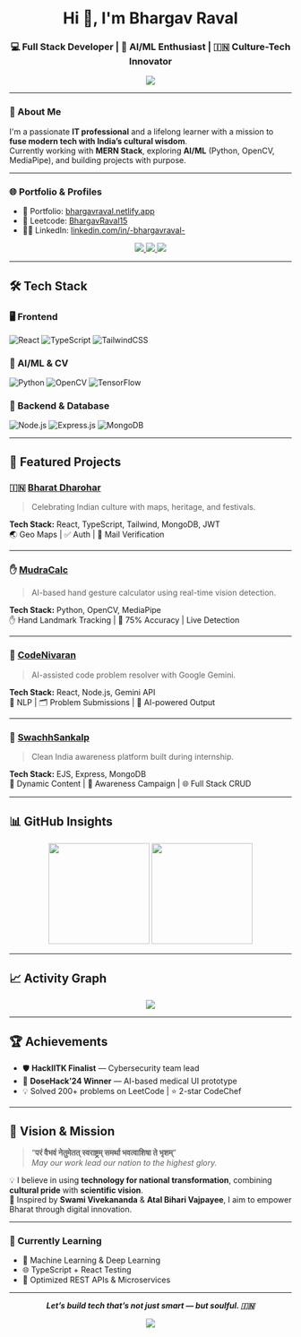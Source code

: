 <!-- HEADER ANIMATION -->


<h1 align="center">Hi 👋, I'm Bhargav Raval</h1>
<h3 align="center">💻 Full Stack Developer | 🤖 AI/ML Enthusiast | 🇮🇳 Culture-Tech Innovator</h3>

<p align="center">
  <img src="https://readme-typing-svg.demolab.com?font=Fira+Code&weight=500&size=22&pause=1000&color=00FFD1&center=true&vCenter=true&width=500&lines=Building+Bharat-Centric+Tech+Solutions;MERN+Stack+Specialist;Computer+Vision+%26+AI+Learner;Innovation+Rooted+in+Culture" />
</p>

---

### 🔭 About Me

I'm a passionate **IT professional** and a lifelong learner with a mission to **fuse modern tech with India’s cultural wisdom**.  
Currently working with **MERN Stack**, exploring **AI/ML** (Python, OpenCV, MediaPipe), and building projects with purpose.

---

### 🌐 Portfolio & Profiles

- 🧠 Portfolio: [bhargavraval.netlify.app](https://bhargavraval.netlify.app/)
- 🧩 Leetcode: [BhargavRaval15](https://leetcode.com/u/BhargavRaval15/)
- 🧑‍💼 LinkedIn: [linkedin.com/in/-bhargavraval-](https://linkedin.com/in/-bhargavraval-)

<p align="center">
  <a href="https://linkedin.com/in/-bhargavraval-">
    <img src="https://img.shields.io/badge/LinkedIn-0077B5?style=for-the-badge&logo=linkedin&logoColor=white"/>
  </a>
  <a href="mailto:bhargavraval27473@gmail.com">
    <img src="https://img.shields.io/badge/Gmail-D14836?style=for-the-badge&logo=gmail&logoColor=white"/>
  </a>
  <a href="https://leetcode.com/u/BhargavRaval15/">
    <img src="https://img.shields.io/badge/LeetCode-FFA116?style=for-the-badge&logo=leetcode&logoColor=black"/>
  </a>
</p>

---

## 🛠️ Tech Stack

### 🖥️ Frontend
![React](https://img.shields.io/badge/-React-20232A?style=flat&logo=react)
![TypeScript](https://img.shields.io/badge/-TypeScript-3178C6?style=flat&logo=typescript&logoColor=white)
![TailwindCSS](https://img.shields.io/badge/-Tailwind-38B2AC?style=flat&logo=tailwind-css)

### 🧠 AI/ML & CV
![Python](https://img.shields.io/badge/-Python-3776AB?style=flat&logo=python&logoColor=white)
![OpenCV](https://img.shields.io/badge/-OpenCV-5C3EE8?style=flat&logo=opencv&logoColor=white)
![TensorFlow](https://img.shields.io/badge/-TensorFlow-FF6F00?style=flat&logo=tensorflow&logoColor=white)

### 🔧 Backend & Database
![Node.js](https://img.shields.io/badge/-Node.js-339933?style=flat&logo=node.js&logoColor=white)
![Express.js](https://img.shields.io/badge/-Express.js-000000?style=flat&logo=express&logoColor=white)
![MongoDB](https://img.shields.io/badge/-MongoDB-4DB33D?style=flat&logo=mongodb&logoColor=white)

---

## 🚀 Featured Projects

### 🇮🇳 [Bharat Dharohar](https://github.com/BhargavRaval15/Bharat-Dharohar)
> Celebrating Indian culture with maps, heritage, and festivals.

**Tech Stack:** React, TypeScript, Tailwind, MongoDB, JWT  
🌏 Geo Maps | ✅ Auth | 📧 Mail Verification

---

### ✋ [MudraCalc](https://github.com/BhargavRaval15/MudraCalc)
> AI-based hand gesture calculator using real-time vision detection.

**Tech Stack:** Python, OpenCV, MediaPipe  
✋ Hand Landmark Tracking | 🧠 75% Accuracy | Live Detection

---

### 💬 [CodeNivaran](https://github.com/BhargavRaval15/CodeNivaran)
> AI-assisted code problem resolver with Google Gemini.

**Tech Stack:** React, Node.js, Gemini API  
🤖 NLP | 🗂️ Problem Submissions | 📮 AI-powered Output

---

### 🧼 [SwachhSankalp](https://github.com/BhargavRaval15/SwachhSankalp)
> Clean India awareness platform built during internship.

**Tech Stack:** EJS, Express, MongoDB  
🧹 Dynamic Content | 🧭 Awareness Campaign | 🌐 Full Stack CRUD

---

## 📊 GitHub Insights

<p align="center">
  <img src="https://github-readme-stats.vercel.app/api?username=BhargavRaval15&show_icons=true&theme=tokyonight&count_private=true&hide_border=true&border_radius=10&include_all_commits=true" height="180"/>
  <img src="https://github-readme-streak-stats.herokuapp.com/?user=BhargavRaval15&theme=tokyonight&hide_border=true" height="180"/>
</p>

---

## 📈 Activity Graph

<p align="center">
  <img src="https://github-readme-activity-graph.vercel.app/graph?username=BhargavRaval15&theme=react-dark&area=true&hide_border=true"/>
</p>

---

## 🏆 Achievements

- 🛡️ **HackIITK Finalist** — Cybersecurity team lead
- 🤖 **DoseHack’24 Winner** — AI-based medical UI prototype
- 💡 Solved 200+ problems on LeetCode | ⭐ 2-star CodeChef

---

## 🔭 Vision & Mission

> “**परं वैभवं नेतुमेतत् स्वराष्ट्रम् समर्था भवत्वाशिषा ते भृशम्**”  
> *May our work lead our nation to the highest glory.*

💡 I believe in using **technology for national transformation**, combining **cultural pride** with **scientific vision**.  
🚩 Inspired by **Swami Vivekananda** & **Atal Bihari Vajpayee**, I aim to empower Bharat through digital innovation.

---

### 🌱 Currently Learning

- 📘 Machine Learning & Deep Learning  
- 🌐 TypeScript + React Testing  
- 🧠 Optimized REST APIs & Microservices  

---

<p align="center">
  <strong><em>Let’s build tech that’s not just smart — but soulful. 🇮🇳</em></strong>
</p>

<!-- FOOTER -->
<p align="center">
  <img src="https://capsule-render.vercel.app/api?type=waving&color=0:0ff9ff,100:0083fe&height=150&section=footer"/>
</p>
